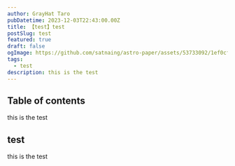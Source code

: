 ```yaml
---
author: GrayHat Taro
pubDatetime: 2023-12-03T22:43:00.00Z
title: 【test】test
postSlug: test
featured: true
draft: false
ogImage: https://github.com/satnaing/astro-paper/assets/53733092/1ef0cf03-8137-4d67-ac81-84a032119e3a
tags:
  - test
description: this is the test
---
```


## Table of contents

this is the test

## test

this is the test
